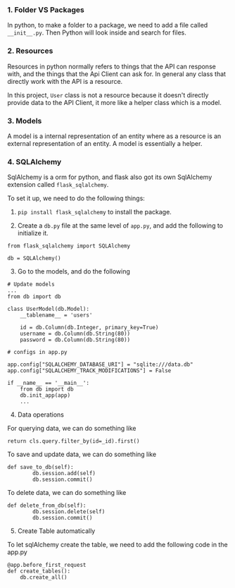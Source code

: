 ### 1. Folder VS Packages

In python, to make a folder to a package, we need to add a file called `__init__.py`. Then Python will look inside and search for files.

### 2. Resources

Resources in python normally refers to things that the API can response with, and the things that the Api Client can ask for.
In general any class that directly work with the API is a resource.

In this project, `User` class is not a resource because it doesn't directly provide data to the API Client, it more like a helper class which is a model.

### 3. Models

A model is a internal representation of an entity where as a resource is an external representation of an entity. A model is essentially a helper.

### 4. SQLAlchemy

SqlAlchemy is a orm for python, and flask also got its own SqlAlchemy extension called `flask_sqlalchemy`.

To set it up, we need to do the following things:

1.  `pip install flask_sqlalchemy` to install the package.

2.  Create a `db.py` file at the same level of `app.py`, and add the following to initialize it.

```
from flask_sqlalchemy import SQLAlchemy

db = SQLAlchemy()
```

3.  Go to the models, and do the following

```
# Update models
...
from db import db

class UserModel(db.Model):
    __tablename__ = 'users'

    id = db.Column(db.Integer, primary_key=True)
    username = db.Column(db.String(80))
    password = db.Column(db.String(80))
```

```
# configs in app.py

app.config["SQLALCHEMY_DATABASE_URI"] = "sqlite:///data.db"
app.config["SQLALCHEMY_TRACK_MODIFICATIONS"] = False

if __name__ == '__main__':
    from db import db
    db.init_app(app)
    ...
```

4.  Data operations

For querying data, we can do something like

```
return cls.query.filter_by(id=_id).first()
```

To save and update data, we can do something like

```
def save_to_db(self):
        db.session.add(self)
        db.session.commit()
```

To delete data, we can do something like

```
def delete_from_db(self):
        db.session.delete(self)
        db.session.commit()
```

5.  Create Table automatically

To let sqlAlchemy create the table, we need to add the following code in the app.py

```
@app.before_first_request
def create_tables():
    db.create_all()
```

